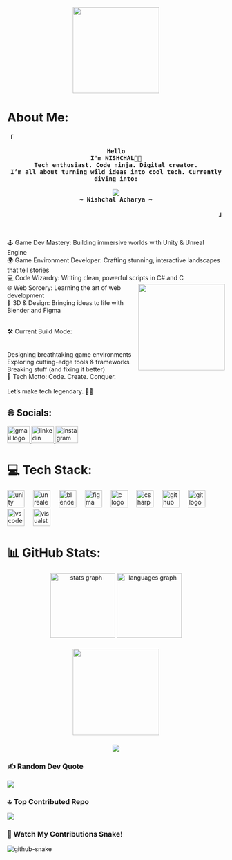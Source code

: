 <div align="center">
  <img height="200" src="https://media.licdn.com/dms/image/v2/D5616AQEfKwRjF0Z2Gw/profile-displaybackgroundimage-shrink_350_1400/profile-displaybackgroundimage-shrink_350_1400/0/1721732379268?e=1738800000&v=beta&t=JI-ImpTSyX9zu4NgOTm3St0FDrw1o-FkGijAyQNDeq4"  />
</div>

###

# About Me:
<!-- START -->



<!-- Profile -->
<p align="left"><strong><samp>「</samp></strong></p>
  <p align="center">
    <samp>
      <b>
         Hello 
      <br>    
        I'm NISHCHAL👨‍💻<br>Tech enthusiast. Code ninja. Digital creator.<br>I’m all about turning wild ideas into cool tech. Currently diving into:<br>
      </b>
      <br>
         <image src="https://readme-typing-svg.herokuapp.com?font=JetBrainsMono+Nerd+Font&size=14&pause=1000&color=7A95C9&center=true&width=435&lines=GAMEDEVELOPMENT+AND+UNITY+AND+UNREALENGINE.">
      <br>
      <b>
         ~ Nishchal Acharya ~
      </b>    </samp>
        

  </p>
<p align="right"><strong><samp>」</samp></strong></p>
<br>
<br>🕹️ Game Dev Mastery: Building immersive worlds with Unity & Unreal Engine<br>🌍 Game Environment Developer: Crafting stunning, interactive landscapes that tell stories<br>💻 Code Wizardry: Writing clean, powerful scripts in C# and C<br>🌐 Web Sorcery: Learning the art of web  <img align="right" height="200" src="https://i.giphy.com/media/v1.Y2lkPTc5MGI3NjExYzQ1dmIxdjdtZHFwcmFyaDZ6bDVlYmV3bDVhZ3d0eTV0Y3Z1Y2tlaCZlcD12MV9pbnRlcm5hbF9naWZfYnlfaWQmY3Q9Zw/Y1AJVCCTQysZr3FVXx/giphy.gif"/>development<br>🎨 3D & Design: Bringing ideas to life with Blender and Figma<p><br>🛠️ Current Build Mode:<br></p><br>Designing breathtaking game environments<br>Exploring cutting-edge tools & frameworks<br>Breaking stuff (and fixing it better)<br>🚀 Tech Motto: Code. Create. Conquer.<br><br>Let’s make tech legendary. 💾🔥



## 🌐 Socials:
<div align="left">
  <a href="nishchalachrya07@gamil.com" target="_blank">
    <img src="https://raw.githubusercontent.com/maurodesouza/profile-readme-generator/master/src/assets/icons/social/gmail/default.svg" width="52" height="40" alt="gmail logo"  />
  </a>
  <a href="https://www.linkedin.com/public-profile/settings?lipi=urn%3Ali%3Apage%3Ad_flagship3_profile_self_edit_contact-info%3BBZkcndJKTxeKJsKASDGEKw%3D%3D" target="_blank">
    <img src="https://raw.githubusercontent.com/maurodesouza/profile-readme-generator/master/src/assets/icons/social/linkedin/default.svg" width="52" height="40" alt="linkedin logo"  />
  </a>
  <a href="https://www.instagram.com/__nishchal" target="_blank">
    <img src="https://raw.githubusercontent.com/maurodesouza/profile-readme-generator/master/src/assets/icons/social/instagram/default.svg" width="52" height="40" alt="instagram logo"  />
  </a>
</div>

###
# 💻 Tech Stack:
<div align="left">
  <img src="https://cdn.jsdelivr.net/gh/devicons/devicon/icons/unity/unity-original.svg" height="40" alt="unity logo"  />
  <img width="12" />
  <img src="https://cdn.jsdelivr.net/gh/devicons/devicon/icons/unrealengine/unrealengine-original.svg" height="40" alt="unrealengine logo"  />
  <img width="12" />
  <img src="https://cdn.jsdelivr.net/gh/devicons/devicon/icons/blender/blender-original.svg" height="40" alt="blender logo"  />
  <img width="12" />
  <img src="https://cdn.jsdelivr.net/gh/devicons/devicon/icons/figma/figma-original.svg" height="40" alt="figma logo"  />
  <img width="12" />
  <img src="https://cdn.jsdelivr.net/gh/devicons/devicon/icons/c/c-original.svg" height="40" alt="c logo"  />
  <img width="12" />
  <img src="https://cdn.jsdelivr.net/gh/devicons/devicon/icons/csharp/csharp-original.svg" height="40" alt="csharp logo"  />
  <img width="12" />
  <img src="https://cdn.jsdelivr.net/gh/devicons/devicon/icons/github/github-original.svg" height="40" alt="github logo"  />
  <img width="12" />
  <img src="https://cdn.jsdelivr.net/gh/devicons/devicon/icons/git/git-original.svg" height="40" alt="git logo"  />
  <img width="12" />
  <img src="https://cdn.jsdelivr.net/gh/devicons/devicon/icons/vscode/vscode-original.svg" height="40" alt="vscode logo"  />
  <img width="12" />
  <img src="https://cdn.jsdelivr.net/gh/devicons/devicon/icons/visualstudio/visualstudio-plain.svg" height="40" alt="visualstudio logo"  />
</div>

###
# 📊 GitHub Stats:
<div align="center">
  <img src="https://github-readme-stats.vercel.app/api?username=Nishchal10213&hide_title=false&hide_rank=false&show_icons=true&include_all_commits=true&count_private=true&disable_animations=false&theme=dracula&locale=en&hide_border=false&order=1" height="150" alt="stats graph"  />
  <img src="https://github-readme-stats.vercel.app/api/top-langs?username=Nishchal10213&locale=en&hide_title=false&layout=compact&card_width=320&langs_count=5&theme=dracula&hide_border=false&order=2" height="150" alt="languages graph"  />
</div>

###

<div align="center">
  <img height="200" src="https://i.giphy.com/media/v1.Y2lkPTc5MGI3NjExNzdhZXp1anc0OHE1djcwZHN6OXRwMmNtcG5uMHd3eHJibjd2M2MzOCZlcD12MV9pbnRlcm5hbF9naWZfYnlfaWQmY3Q9Zw/OACHuKGkZ5F3FUbNsY/giphy.gif"  />
</div>

###

<div align="center">
  <img src="https://profile-counter.glitch.me/Nishchal10213/count.svg?"  />
</div>

### ✍️ Random Dev Quote
![](https://quotes-github-readme.vercel.app/api?type=horizontal&theme=radical)


### 🔝 Top Contributed Repo
![](https://github-contributor-stats.vercel.app/api?username=Nishchal10213&limit=5&theme=dark&combine_all_yearly_contributions=true)

### 🐍 Watch My Contributions Snake!

<picture>
  <source media="(prefers-color-scheme: dark)" srcset="https://raw.githubusercontent.com/tobiasmeyhoefer/tobiasmeyhoefer/output/github-snake-dark.svg" />
  <source media="(prefers-color-scheme: light)" srcset="https://raw.githubusercontent.com/tobiasmeyhoefer/tobiasmeyhoefer/output/github-snake.svg" />
  <img alt="github-snake" src="https://raw.githubusercontent.com/tobiasmeyhoefer/tobiasmeyhoefer/output/github-snake.svg" />
</picture>

